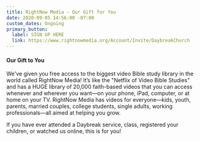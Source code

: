 ```yaml
---
title: RightNow Media - Our Gift for You
date: 2020-09-05 14:56:00 -07:00
custom_dates: Ongoing
primary_button:
  label: SIGN UP HERE
  link: https://www.rightnowmedia.org/Account/Invite/DaybreakChurch
---
```


#### Our Gift to You

We've given you free access to the biggest video Bible study library in the world called RightNow Media! It’s like the "Netflix of Video Bible Studies" and has a HUGE library of 20,000 faith-based videos that you can access whenever and wherever you want—on your phone, iPad, computer, or at home on your TV.  RightNow Media has videos for everyone—kids, youth, parents, married couples, college students, single adults, working professionals—all aimed at helping you grow.

If you have ever attended a Daybreak service, class, registered your children, or watched us online, this is for you!
